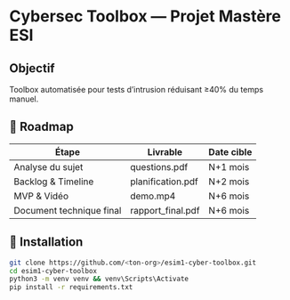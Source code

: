 # Cybersec Toolbox — Projet Mastère ESI

## Objectif
Toolbox automatisée pour tests d’intrusion réduisant ≥40% du temps manuel.

## 📅 Roadmap
| Étape | Livrable | Date cible |
|-------|----------|------------|
| Analyse du sujet | questions.pdf | N+1 mois |
| Backlog & Timeline | planification.pdf | N+2 mois |
| MVP & Vidéo | demo.mp4 | N+6 mois |
| Document technique final | rapport_final.pdf | N+6 mois |

## 🚀 Installation
```bash
git clone https://github.com/<ton-org>/esim1-cyber-toolbox.git
cd esim1-cyber-toolbox
python3 -m venv venv && venv\Scripts\Activate
pip install -r requirements.txt
